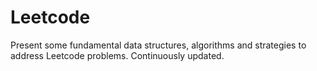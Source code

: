 # Leetcode
Present some fundamental data structures, algorithms and strategies to address Leetcode problems. Continuously updated.
